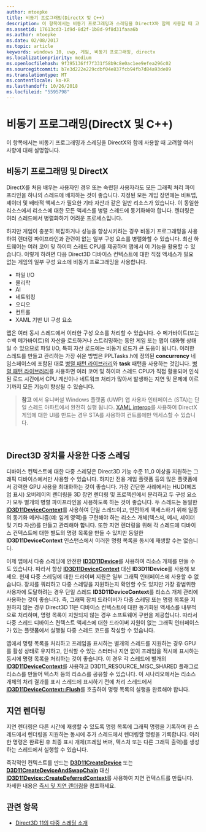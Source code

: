 ```yaml
---
author: mtoepke
title: 비동기 프로그래밍(DirectX 및 C++)
description: 이 항목에서는 비동기 프로그래밍과 스레딩을 DirectX와 함께 사용할 때 고려할 여러 사항에 대해 설명합니다.
ms.assetid: 17613cd3-1d9d-8d2f-1b8d-9f8d31faaa6b
ms.author: mtoepke
ms.date: 02/08/2017
ms.topic: article
keywords: windows 10, uwp, 게임, 비동기 프로그래밍, directx
ms.localizationpriority: medium
ms.openlocfilehash: 9f395136ff7f331f58b9c8e0ac1ee9efea296c02
ms.sourcegitcommit: b7e3d222e229cdbf04e837fcb94fb7d84a93de09
ms.translationtype: MT
ms.contentlocale: ko-KR
ms.lasthandoff: 10/26/2018
ms.locfileid: "5595798"
---
```

# <a name="asynchronous-programming-directx-and-c"></a>비동기 프로그래밍(DirectX 및 C++)



이 항목에서는 비동기 프로그래밍과 스레딩을 DirectX와 함께 사용할 때 고려할 여러 사항에 대해 설명합니다.

## <a name="async-programming-and-directx"></a>비동기 프로그래밍 및 DirectX


DirectX를 처음 배우는 사용자인 경우 또는 숙련된 사용자라도 모든 그래픽 처리 파이프라인을 하나의 스레드에 배치하는 것이 좋습니다. 지정된 모든 게임 장면에는 비트맵, 셰이더 및 배타적 액세스가 필요한 기타 자산과 같은 일반 리소스가 있습니다. 이 동일한 리소스에서 리소스에 대한 모든 액세스를 병렬 스레드에 동기화해야 합니다. 렌더링은 여러 스레드에서 병렬화하기 어려운 프로세스입니다.

하지만 게임이 충분히 복잡하거나 성능을 향상시키려는 경우 비동기 프로그래밍을 사용하여 렌더링 파이프라인과 관련이 없는 일부 구성 요소를 병렬화할 수 있습니다. 최신 하드웨어는 여러 코어 및 하이퍼 스레드 CPU를 제공하며 앱에서 이 기능을 활용할 수 있습니다. 이렇게 하려면 다음 Direct3D 디바이스 컨텍스트에 대한 직접 액세스가 필요 없는 게임의 일부 구성 요소에 비동기 프로그래밍을 사용합니다.

-   파일 I/O
-   물리학
-   AI
-   네트워킹
-   오디오
-   컨트롤
-   XAML 기반 UI 구성 요소

앱은 여러 동시 스레드에서 이러한 구성 요소를 처리할 수 있습니다. 수 메가바이트(또는 수백 메가바이트)의 자산을 로드하거나 스트리밍하는 동안 게임 또는 앱이 대화형 상태일 수 있으므로 파일 I/O, 특히 자산 로드에는 비동기 로드가 큰 도움이 됩니다. 이러한 스레드를 만들고 관리하는 가장 쉬운 방법은 PPLTasks.h에 정의된 **concurrency** 네임스페이스에 포함된 대로 [병렬 패턴 라이브러리](https://msdn.microsoft.com/library/dd492418.aspx)와 **task** 패턴을 사용하는 것입니다. [병렬 패턴 라이브러리](https://msdn.microsoft.com/library/dd492418.aspx)를 사용하면 여러 코어 및 하이퍼 스레드 CPU가 직접 활용되며 인식된 로드 시간에서 CPU 계산이나 네트워크 처리가 많아서 발생하는 지연 및 문제에 이르기까지 모든 기능이 향상될 수 있습니다.

> **참고**  에서 유니버설 Windows 플랫폼 (UWP) 앱 사용자 인터페이스 (STA)는 단일 스레드 아파트에서 완전히 실행 됩니다. [XAML interop](directx-and-xaml-interop.md)를 사용하여 DirectX 게임에 대한 UI를 만드는 경우 STA를 사용하여 컨트롤에만 액세스할 수 있습니다.

 

## <a name="multithreading-with-direct3d-devices"></a>Direct3D 장치를 사용한 다중 스레딩


디바이스 컨텍스트에 대한 다중 스레딩은 Direct3D 기능 수준 11\_0 이상을 지원하는 그래픽 디바이스에서만 사용할 수 있습니다. 하지만 전용 게임 플랫폼 등의 많은 플랫폼에서 강력한 GPU 사용을 최대화하는 것이 좋습니다. 가장 간단한 사례에서는 HUD(헤즈업 표시) 오버레이의 렌더링을 3D 장면 렌더링 및 프로젝션에서 분리하고 두 구성 요소가 모두 별개의 병렬 파이프라인을 사용하도록 하는 것이 좋습니다. 두 스레드는 동일한 [**ID3D11DeviceContext**](https://msdn.microsoft.com/library/windows/desktop/ff476385)를 사용하여 단일 스레드이고, 안전하게 액세스하기 위해 일종의 동기화 메커니즘(예: 임계 영역)을 구현해야 하는 리소스 개체(텍스처, 메시, 셰이더 및 기타 자산)를 만들고 관리해야 합니다. 또한 지연 렌더링을 위해 각 스레드에 디바이스 컨텍스트에 대한 별도의 명령 목록을 만들 수 있지만 동일한 **ID3D11DeviceContext** 인스턴스에서 이러한 명령 목록을 동시에 재생할 수는 없습니다.

이제 앱에서 다중 스레딩에 안전한 [**ID3D11Device**](https://msdn.microsoft.com/library/windows/desktop/ff476379)를 사용하여 리소스 개체를 만들 수도 있습니다. 따라서 항상 [**ID3D11DeviceContext**](https://msdn.microsoft.com/library/windows/desktop/ff476385) 대신 **ID3D11Device**를 사용해 보세요. 현재 다중 스레딩에 대한 드라이버 지원은 일부 그래픽 인터페이스에 사용할 수 없습니다. 장치를 쿼리하고 다중 스레딩을 지원하는지 확인할 수도 있지만 가장 광범위한 사용자에 도달하려는 경우 단일 스레드 **ID3D11DeviceContext**를 리소스 개체 관리에 사용하는 것이 좋습니다. 즉, 그래픽 장치 드라이버가 다중 스레딩 또는 명령 목록을 지원하지 않는 경우 Direct3D 11은 디바이스 컨텍스트에 대한 동기화된 액세스를 내부적으로 처리하며, 명령 목록이 지원되지 않는 경우 소프트웨어 구현을 제공합니다. 따라서 다중 스레드 디바이스 컨텍스트 액세스에 대한 드라이버 지원이 없는 그래픽 인터페이스가 있는 플랫폼에서 실행될 다중 스레드 코드를 작성할 수 있습니다.

앱에서 명령 목록을 처리하고 프레임을 표시하는 별개의 스레드를 지원하는 경우 GPU를 활성 상태로 유지하고, 인식할 수 있는 스터터나 지연 없이 프레임을 적시에 표시하는 동시에 명령 목록을 처리하는 것이 좋습니다. 이 경우 각 스레드에 별개의 [**ID3D11DeviceContext**](https://msdn.microsoft.com/library/windows/desktop/ff476385)를 사용하고 D3D11\_RESOURCE\_MISC\_SHARED 플래그로 리소스를 만들어 텍스처 등의 리소스를 공유할 수 있습니다. 이 시나리오에서는 리소스 개체의 처리 결과를 표시 스레드에 표시하기 전에 처리 스레드에서 [**ID3D11DeviceContext::Flush**](https://msdn.microsoft.com/library/windows/desktop/ff476425)를 호출하여 명령 목록의 실행을 완료해야 합니다.

## <a name="deferred-rendering"></a>지연 렌더링


지연 렌더링은 다른 시간에 재생할 수 있도록 명령 목록에 그래픽 명령을 기록하며 한 스레드에서 렌더링을 지원하는 동시에 추가 스레드에서 렌더링할 명령을 기록합니다. 이러한 명령은 완료된 후 최종 표시 개체(프레임 버퍼, 텍스처 또는 다른 그래픽 출력)를 생성하는 스레드에서 실행할 수 있습니다.

즉각적인 컨텍스트를 만드는 [**D3D11CreateDevice**](https://msdn.microsoft.com/library/windows/desktop/ff476082) 또는 [**D3D11CreateDeviceAndSwapChain**](https://msdn.microsoft.com/library/windows/desktop/ff476083) 대신 [**ID3D11Device::CreateDeferredContext**](https://msdn.microsoft.com/library/windows/desktop/ff476505)를 사용하여 지연 컨텍스트를 만듭니다. 자세한 내용은 [즉시 및 지연 렌더링](https://msdn.microsoft.com/library/windows/desktop/ff476892)을 참조하세요.

## <a name="related-topics"></a>관련 항목


* [Direct3D 11의 다중 스레딩 소개](https://msdn.microsoft.com/library/windows/desktop/ff476891)

 

 




